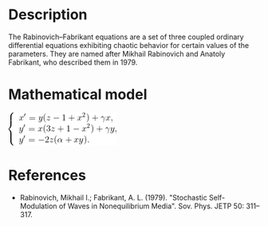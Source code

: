 # Description #
The Rabinovich–Fabrikant equations are a set of three coupled ordinary differential equations exhibiting chaotic behavior for certain values of the parameters. They are named after Mikhail Rabinovich and Anatoly Fabrikant, who described them in 1979.

# Mathematical model #
![Model.png](Images/Model.png)

# References #
- Rabinovich, Mikhail I.; Fabrikant, A. L. (1979). "Stochastic Self-Modulation of Waves in Nonequilibrium Media". Sov. Phys. JETP 50: 311–317.